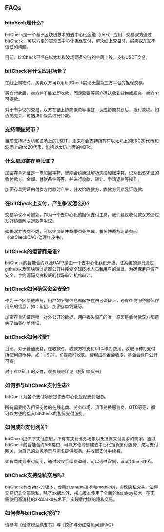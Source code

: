 ## FAQs
### bitcheck是什么?
bitCheck是一个基于区块链技术的去中心化金融（DeFi）应用，交易双方通过bitCheck，可以方便的实现去中心化担保支付，解决线上交易时，买卖双方互不信任的问题。

目前，bitCheck已经在以太坊和波场两条公链的主网上线，支持USDT交易。

### bitCheck有什么应用场景？
在线上购物时，买卖双方可以用bitCheck实现无需第三方平台的担保交易。

买方付款后，卖方并不能立即收款，而是需要等买方确认收到货物或服务，卖方才可提款。

对于有争议的交易，双方在链上协商退款等事宜，达成协商共识后，拨付款项。如协商无果，可选择仲裁员进行仲裁。

### 支持哪些货币？
目前支持以太坊和波场上的USDT，未来将会支持所有在以太坊上的ERC20代币和波场上的trc20代币，包括以太坊上面的wBTc。

### 什么是加密存单凭证？
加密存单凭证是一串加密字符，智能合约通过解析这段加密字符，识别出该凭证的收付款方、金额、付款条件等等，并进行收款、转让、申请退款等操作。

加密存单凭证由付款方付款时产生，并发给收款方，收款方凭此凭证收款。

### 在bitCheck上支付，产生争议怎么办?
交易争议不可避免，作为一个去中心化的担保支付工具，我们建议收付款双方通过友好协商解决退款等争议。

如果双方协商不成，可以提交给仲裁委员会仲裁。相关仲裁规则请参阅《bitCheckDAO-治理红皮书》。

### bitCheck的运营商是谁?
bitCheck的智能合约以及DAPP是由一个去中心化组织开发，该系统的源码通过github以及区块链浏览器公开并接受全球技术人员和用户的监督。为确保用户资产安全，合约源码交由权威的代码审计机构审计。

### bitCheck如何确保资金安全?
作为一个区块链应用，用户的所有信息都保存在自己设备上，没有任何服务器保存用户的信息，如：私钥、加密存单凭证等。

加密存单凭证是唯一对外公开的数据。用户丢失资产的唯一原因是收付款双方都遗失了加密存单凭证。

### bitCheck如何收费?
目前，对于普通支付，在收款时，收款方将支付0.1%作为费用，收取币种为支付所使用的币种，如：USDT。在提款时收取。费用由基金会收取，基金会账户公开可查。

对于社区矿工的支付，收费规则详见《挖矿绿皮书》

### 如何参与bitCheck支付生态?
bitCheck为各个支付场景提供去中心化担保支付服务。

所有需要接入担保支付的在线电商、劳务市场、货币兑换服务商、OTC等等，都可以方便的接入bitCheck的担保支付服务。

### 如何成为支付网关?
bitCheck提供了支付底层，所有有支付业务场景以及担保支付需求的商家，通过bitCheck的智能合约ABI接口，可以方便的创建去中心化担保支付服务，成为支付网关。为自己的业务场景与需求提供服务，并收取支付手续费。

如有益成为支付网关，通过收取手续费盈利，可以通过官网，与bitCheck联系。

### bitCheck支持隐私交易吗?
bitCheck有支持zk的版本，使用zksnarks技术和merkle树，实现隐私交易，使得交易记录全部隐私。除了zk版本外，核心版本使用了全新的hashkey技术，在无需使用高消耗的zksnarks技术下，实现收付款的隐私交易。

### 如何参与bitCheck挖矿?
请参考《经济模型绿皮书》与《挖矿与分红常见问题FAQ》
